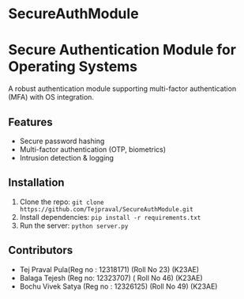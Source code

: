# SecureAuthModule
# Secure Authentication Module for Operating Systems
A robust authentication module supporting multi-factor authentication (MFA) with OS integration.

## Features
- Secure password hashing
- Multi-factor authentication (OTP, biometrics)
- Intrusion detection & logging

## Installation
1. Clone the repo: `git clone https://github.com/Tejpraval/SecureAuthModule.git`
2. Install dependencies: `pip install -r requirements.txt`
3. Run the server: `python server.py`

## Contributors
- Tej Praval Pula(Reg no : 12318171) (Roll No 23) (K23AE)
- Balaga Tejesh (Reg no: 12323707) ( Roll No 46) (K23AE)
- Bochu Vivek Satya (Reg no : 12326125) (Roll No 49) (K23AE)
